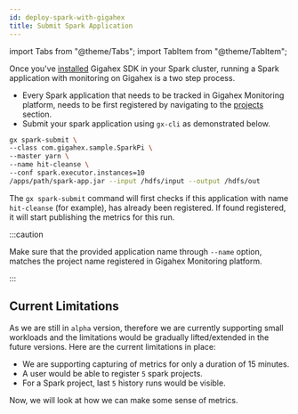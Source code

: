 ```yaml
---
id: deploy-spark-with-gigahex
title: Submit Spark Application
---
```


import Tabs from "@theme/Tabs";
import TabItem from "@theme/TabItem";

Once you've [installed](https://docs.gigahex.com/docs/install) Gigahex SDK in your Spark cluster, running a Spark application with monitoring on Gigahex is a two step process.

- Every Spark application that needs to be tracked in Gigahex Monitoring platform, needs to be first registered by navigating to the [projects](https://app.gigahex.com/projects) section.
- Submit your spark application using `gx-cli` as demonstrated below.

```bash
gx spark-submit \
--class com.gigahex.sample.SparkPi \
--master yarn \
--name hit-cleanse \
--conf spark.executor.instances=10
/apps/path/spark-app.jar --input /hdfs/input --output /hdfs/out
```

The `gx spark-submit` command will first checks if this application with name `hit-cleanse` (for example), has already been registered. If found registered, it will
start publishing the metrics for this run.

:::caution

Make sure that the provided application name through `--name` option, matches the project name registered in Gigahex Monitoring platform.

:::

## Current Limitations

As we are still in `alpha` version, therefore we are currently supporting small workloads and the limitations would be gradually lifted/extended in the future versions. Here are the current limitations in place:

- We are supporting capturing of metrics for only a duration of 15 minutes.
- A user would be able to register `5` spark projects.
- For a Spark project, last `5` history runs would be visible.

Now, we will look at how we can make some sense of metrics.
